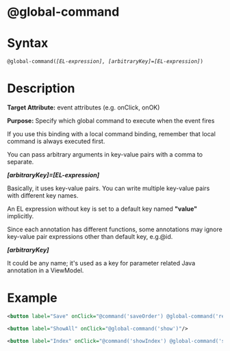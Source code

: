 # @global-command

Syntax
======

`@global-command(`*`[EL-expression], [arbitraryKey]=[EL-expression]`*`) `

Description
===========

**Target Attribute:** event attributes (e.g. onClick, onOK)

**Purpose:** Specify which global command to execute when the event fires

If you use this binding with a local command binding, remember that local command is always executed first.

You can pass arbitrary arguments in key-value pairs with a comma to separate.

***[arbitraryKey]=[EL-expression]***

Basically, it uses key-value pairs. You can write multiple key-value pairs with different key names.

An EL expression without key is set to a default key named **"value"** implicitly.

Since each annotation has different functions, some annotations may ignore key-value pair expressions other than default key, e.g.@id.

***[arbitraryKey]***

It could be any name; it's used as a key for parameter related Java annotation in a ViewModel.

Example
=======

```xml
<button label="Save" onClick="@command('saveOrder') @global-command('refresh')"/>

<button label="ShowAll" onClick="@global-command('show')"/>

<button label="Index" onClick="@command('showIndex') @global-command('showIndex', index=10, keyword='myKeyword')"/>
```
